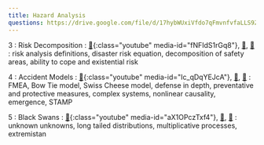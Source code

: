 ```yaml
---
title: Hazard Analysis 
questions: https://drive.google.com/file/d/17hybWUxiVfdo7qFmvnfvfaLLS9Z43LtX/view?usp=sharing
---
```

3
: Risk Decomposition
    : [🎥](#media-popup){:class="youtube" media-id="fNFIdS1rGq8"}, [🛝️](https://docs.google.com/presentation/d/1RMZ89VHzVnDhugcrrwvHQnRIw366dMr3JYFC3rkxjL0/edit?usp=sharing), [📖](https://github.com/centerforaisafety/Intro_to_ML_Safety)
: risk analysis definitions, disaster risk equation, decomposition of safety areas, ability to cope and existential risk

4
: Accident Models
  : [🎥](#media-popup){:class="youtube" media-id="Ic_qDqYEJcA"}, [🛝](https://docs.google.com/presentation/d/1HquuLs0OTVYvuk0QRCG_6aqWhmMEf7sDBFLvRaEAZL4/edit?usp=sharing), [📖](https://github.com/centerforaisafety/Intro_to_ML_Safety)
: FMEA, Bow Tie model, Swiss Cheese model, defense in depth, preventative and protective measures, complex systems, nonlinear causality, emergence, STAMP

5
: Black Swans
  : [🎥](#media-popup){:class="youtube" media-id="aX1OPczTxf4"}, [🛝](https://docs.google.com/presentation/d/1rDWQuwdqFPm1ebqnuM9x_H-2ZYGehj6kSp_5LOi6q5E/edit?usp=sharing), [📖](https://github.com/centerforaisafety/Intro_to_ML_Safety)
: unknown unknowns, long tailed distributions, multiplicative processes, extremistan
